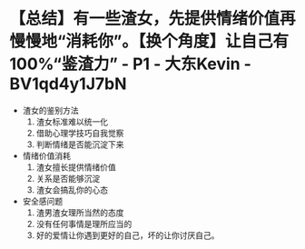 # 【总结】有一些渣女，先提供情绪价值再慢慢地“消耗你”。【换个角度】让自己有100%“鉴渣力” - P1 - 大东Kevin - BV1qd4y1J7bN

-   渣女的鉴别方法
    1.  渣女标准难以统一化
    2.  借助心理学技巧自我觉察
    3.  判断情绪是否能沉淀下来
-   情绪价值消耗
    1.  渣女擅长提供情绪价值
    2.  关系是否能够沉淀
    3.  渣女会搞乱你的心态
-   安全感问题
    1.  渣男渣女理所当然的态度
    2.  没有任何事情是理所应当的
    3.  好的爱情让你遇到更好的自己，坏的让你讨厌自己。